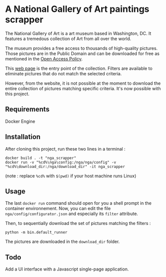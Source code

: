 # A National Gallery of Art paintings scrapper

The National Gallery of Art is a art museum based in Washington, DC.
It features a tremedous collection of Art from all over the world.

The museum provides a free access to thousands of high-quality pictures.
Those pictures are in the Public Domain and can be downloaded for free as mentioned in the [Open Access Policy](https://www.nga.gov/notices/open-access-policy.html). 

This [web page](https://www.nga.gov/collection-search-result.html?sortOrder=DEFAULT&artobj_downloadable=Image_download_available&pageNumber=1&lastFacet=artobj_downloadable.html) is the entry point of the collection. Filters are available to eliminate pictures that do not match the selected criteria.

However, from the website, it is not possible at the moment to download the entire collection of pictures matching specific criteria.
It's now possible with this project.

## Requirements
Docker Engine

## Installation

After cloning this project, run these two lines in a terminal : 
```docker
docker build . -t "nga_scrapper"
docker run -v "%cd%\nga\config:/nga/nga/config" -v "%cd%\download_dir:/nga/download_dir" -it nga_scrapper
``` 
(note : replace `%cd%` with `$(pwd)` if your host machine runs Linux)

## Usage

The last `docker run` command should open for you a shell prompt in the container environnement.
Now, you can edit the file `nga/config/configurator.json` and especially its `filter` attribute.

Then, to sequentially download the set of pictures matching the filters : 
```
python -m bin.default_runner
````
The pictures are downloaded in the `download_dir` folder.

## Todo
Add a UI interface with a Javascript single-page application.